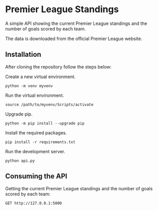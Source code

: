 # Premier League Standings

A simple API showing the current Premier League standings and the number of goals scored by each team.

The data is downloaded from the official Premier League website.


## Installation
After cloning the repository follow the steps below:


Create a new virtual environment.
```
python -m venv myvenv
```
Run the virtual environment.
```
source /path/to/myvenv/Scripts/activate
```
Upgrade pip.
```
python -m pip install --upgrade pip
```
Install the required packages.
```
pip install -r requirements.txt
```
Run the development server.
```
python api.py
```


## Consuming the API

Getting the current Premier League standings and the number of goals scored by each team:

`GET http://127.0.0.1:5000`
